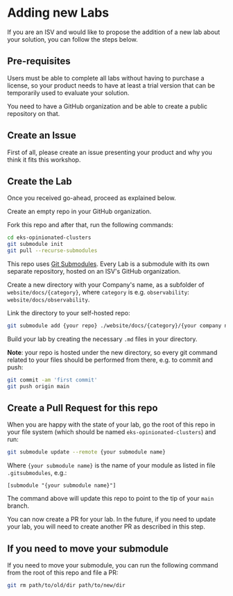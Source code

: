 # Adding new Labs

If you are an ISV and would like to propose the addition of a new lab about your solution, you can follow the steps below.

## Pre-requisites

Users must be able to complete all labs without having to purchase a license, so your product needs to have at least a trial version that can be temporarily used to evaluate your solution.

You need to have a GitHub organization and be able to create a public repository on that.

## Create an Issue

First of all, please create an issue presenting your product and why you think it fits this workshop.

## Create the Lab

Once you received go-ahead, proceed as explained below.

Create an empty repo in your GitHub organization.

Fork this repo and after that, run the following commands:

```bash
cd eks-opinionated-clusters
git submodule init
git pull --recurse-submodules
```

This repo uses [Git Submodules](https://git-scm.com/book/en/v2/Git-Tools-Submodules). Every Lab is a submodule with its own separate repository, hosted on an ISV's GitHub organization.

Create a new directory with your Company's name, as a subfolder of `website/docs/{category}`, where `category` is e.g. `observability`: `website/docs/observability`.

Link the directory to your self-hosted repo:

```bash
git submodule add {your repo} ./website/docs/{category}/{your company name}
```

Build your lab by creating the necessary `.md` files in your directory.

**Note**: your repo is hosted under the new directory, so every git command related to your files should be performed from there, e.g. to commit and push:

```bash
git commit -am 'first commit'
git push origin main
```

## Create a Pull Request for this repo

When you are happy with the state of your lab, go the root of this repo in your file system (which should be named `eks-opinionated-clusters`) and run:

```bash
git submodule update --remote {your submodule name}
```

Where `{your submodule name}` is the name of your module as listed in file `.gitsubmodules`, e.g.:

```
[submodule "{your submodule name}"]
```

The command above will update this repo to point to the tip of your `main` branch.

You can now create a PR for your lab. In the future, if you need to update your lab, you will need to create another PR as described in this step.

## If you need to move your submodule

If you need to move your submodule, you can run the following command from the root of this repo and file a PR:

```bash
git rm path/to/old/dir path/to/new/dir
```
